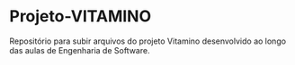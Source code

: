 # Projeto-VITAMINO
Repositório para subir arquivos do projeto Vitamino desenvolvido ao longo das aulas de Engenharia de Software.
